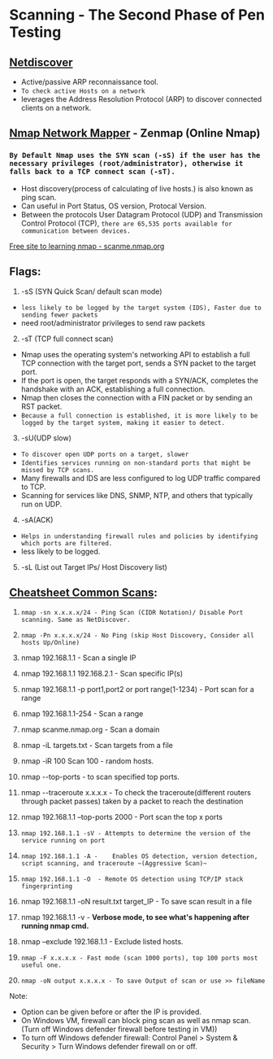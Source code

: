 # Scanning - The Second Phase of Pen Testing

## [Netdiscover](https://www.kali.org/tools/netdiscover/)
- Active/passive ARP reconnaissance tool.
- ```To check active Hosts on a network```
- leverages the Address Resolution Protocol (ARP) to discover connected clients on a network.


## [Nmap Network Mapper](https://nmap.online/en/nmap-commands) - Zenmap (Online Nmap)

### `By Default Nmap uses the SYN scan (-sS) if the user has the necessary privileges (root/administrator), otherwise it falls back to a TCP connect scan (-sT).`

- Host discovery(process of calculating of live hosts.) is also known as ping scan.
- Can useful in Port Status, OS version, Protocal Version.
- Between the protocols User Datagram Protocol (UDP) and Transmission Control Protocol (TCP), ```there are 65,535 ports available for communication between devices.```

[Free site to learning nmap - scanme.nmap.org](http://scanme.nmap.org/)

## Flags:
1. -sS (SYN Quick Scan/ default scan mode)
- `less likely to be logged by the target system (IDS), Faster due to sending fewer packets` 
- need root/administrator privileges to send raw packets
2. -sT (TCP full connect scan)
- Nmap uses the operating system's networking API to establish a full TCP connection with the target port, sends a SYN packet to the target port.
- If the port is open, the target responds with a SYN/ACK, completes the handshake with an ACK, establishing a full connection.
- Nmap then closes the connection with a FIN packet or by sending an RST packet.
- `Because a full connection is established, it is more likely to be logged by the target system, making it easier to detect.`

3. -sU(UDP slow) 
- `To discover open UDP ports on a target, slower`
- `Identifies services running on non-standard ports that might be missed by TCP scans.`
- Many firewalls and IDS are less configured to log UDP traffic compared to TCP.
- Scanning for services like DNS, SNMP, NTP, and others that typically run on UDP.

4. -sA(ACK)
- `Helps in understanding firewall rules and policies by identifying which ports are filtered.`
- less likely to be logged.

5. -sL (List out Target IPs/ Host Discovery list)

## [Cheatsheet Common Scans](https://www.stationx.net/nmap-cheat-sheet/):
1. ```nmap -sn x.x.x.x/24 - Ping Scan (CIDR Notation)/ Disable Port scanning. Same as NetDiscover.```
2. ```nmap -Pn x.x.x.x/24 - No Ping (skip Host Discovery, Consider all hosts Up/Online)```
3. nmap 192.168.1.1 - Scan a single IP
4. nmap 192.168.1.1 192.168.2.1 -	Scan specific IP(s)
5. nmap 192.168.1.1 -p port1,port2 or port range(1-1234)	- Port scan for a range
6. nmap 192.168.1.1-254 - Scan a range
7. nmap scanme.nmap.org -	Scan a domain
8. nmap -iL targets.txt - Scan targets from a file
9. nmap -iR 100	Scan 100 - random hosts.
10. nmap --top-ports <num> - to scan specified top ports.

11. nmap --traceroute x.x.x.x - To check the traceroute(different routers through packet passes) taken by a packet to reach the destination
12. nmap 192.168.1.1 –top-ports 2000	- Port scan the top x ports
13. ```nmap 192.168.1.1 -sV	- Attempts to determine the version of the service running on port```
14. ```nmap 192.168.1.1 -A -	Enables OS detection, version detection, script scanning, and traceroute ~(Aggressive Scan)~```
15. ```nmap 192.168.1.1 -O	- Remote OS detection using TCP/IP stack fingerprinting```
16. nmap 192.168.1.1 -oN	result.txt target_IP - To save scan result in a file
17. nmap 192.168.1.1 -v - **Verbose mode, to see what's happening after running nmap cmd.**
18. nmap –exclude 192.168.1.1	- Exclude listed hosts.
19. ```nmap -F x.x.x.x - Fast mode (scan 1000 ports), top 100 ports most useful one.```
20. ```nmap -oN output x.x.x.x - To save Output of scan or use >> fileName```

Note: 
  - Option can be given before or after the IP is provided.
  - On Windows VM, firewall can block ping scan as well as nmap scan. (Turn off Windows defender firewall before testing in VM)) 
  - To turn off Windows defender firewall: Control Panel > System & Security > Turn Windows defender firewall on or off.
  

[^1]: TCP (Transmission Control Protocol) connection-oriented, 3 way handshake (SYN, SYN/ACK, ACK), No packet loss protocol, used in file transfer, chats.
[^2]: UDP (User Data Procol) connectionless, fast protocol, may loss packets, used in audio/video stream.
